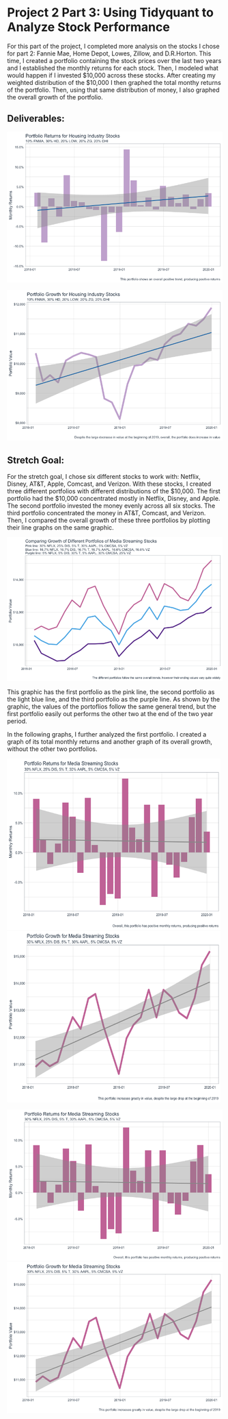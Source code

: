 # Project 2 Part 3: Using Tidyquant to Analyze Stock Performance

For this part of the project, I completed more analysis on the stocks I chose for part 2: Fannie Mae, Home Depot, Lowes, Zillow, and D.R.Horton. This time, I created a portfolio containing the stock prices over the last two years and I established the monthly returns for each stock. Then, I modeled what would happen if I invested $10,000 across these stocks. After creating my weighted distribution of the $10,000 I then graphed the total monthy returns of the portfolio. Then, using that same distribution of money, I also graphed the overall growth of the portfolio.

## Deliverables:

![](monthlyreturnsplot.png)

![](portfoliogrowthplot.png)


## Stretch Goal:

For the stretch goal, I chose six different stocks to work with: Netflix, Disney, AT&T, Apple, Comcast, and Verizon. With these stocks, I created three different portfolios with different distributions of the $10,000. The first portfolio had the $10,000 concentrated mostly in Netflix, Disney, and Apple. The second portfolio invested the money evenly across all six stocks. The third portfolio concentrated the money in AT&T, Comcast, and Verizon. Then, I compared the overall growth of these three portfolios by plotting their line graphs on the same graphic.

![](multiplegrowthplot.png)

This graphic has the first portfolio as the pink line, the second portfolio as the light blue line, and the third portfolio as the purple line. As shown by the graphic, the values of the portoflios follow the same general trend, but the first portfolio easily out performs the other two at the end of the two year period.


In the following graphs, I further analyzed the first portfolio. I created a graph of its total monthly returns and another graph of its overall growth, without the other two portfolios.

<img src="stretchreturnsplot.png" width="500" height="400" />   <img src="stretchgrowthplot.png" width="500" height="400" />

![](stretchreturnsplot.png)
![](stretchgrowthplot.png)
